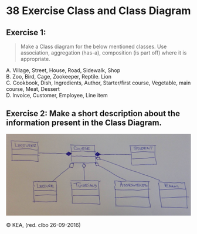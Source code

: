 # 38 Exercise Class and Class Diagram

## Exercise 1: 
> Make a Class diagram for the below mentioned classes. Use association, aggregation (has-a), composition (is part off) where it is appropriate.

A. Village, Street, House, Road, Sidewalk, Shop    
B. Zoo, Bird, Cage, Zookeeper, Reptile. Lion    
C. Cookbook, Dish, Ingredients, Author, Starter/first course, Vegetable, main course, Meat, Dessert    
D. Invoice, Customer, Employee, Line item    

## Exercise 2: Make a short description about the information present in the Class Diagram.

![class Diagram](classDiagram.jpg)

© KEA, (red. clbo 26-09-2016)
